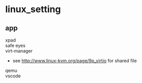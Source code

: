 # linux_setting

## app
xpad  
safe eyes  
virt-manager  
 - see http://www.linux-kvm.org/page/9p_virtio for shared file
 
qemu  
vscode  
